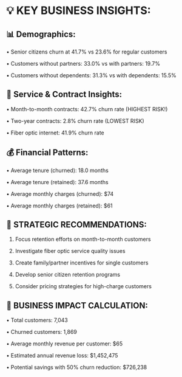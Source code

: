 
# 💡 KEY BUSINESS INSIGHTS:


## 📊 Demographics:

   • Senior citizens churn at 41.7% vs 23.6% for regular customers

   • Customers without partners: 33.0% vs with partners: 19.7%

   • Customers without dependents: 31.3% vs with dependents: 15.5%

## 🔧 Service & Contract Insights:
   • Month-to-month contracts: 42.7% churn rate (HIGHEST RISK!)

   • Two-year contracts: 2.8% churn rate (LOWEST RISK)

   • Fiber optic internet: 41.9% churn rate

## 💰 Financial Patterns:
   • Average tenure (churned): 18.0 months

   • Average tenure (retained): 37.6 months

   • Average monthly charges (churned): $74

   • Average monthly charges (retained): $61

## 🎯 STRATEGIC RECOMMENDATIONS:
   1. Focus retention efforts on month-to-month customers

   2. Investigate fiber optic service quality issues

   3. Create family/partner incentives for single customers

   4. Develop senior citizen retention programs

   5. Consider pricing strategies for high-charge customers

## 💸 BUSINESS IMPACT CALCULATION:
   • Total customers: 7,043

   • Churned customers: 1,869

   • Average monthly revenue per customer: $65

   • Estimated annual revenue loss: $1,452,475
   
   • Potential savings with 50% churn reduction: $726,238
